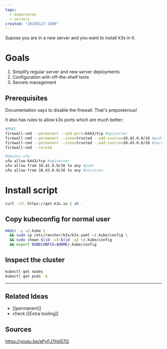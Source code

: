 ```yaml
---
tags:
  - kubernetes
  - servers
created: "20250127-1500"
---
```


Supose you are in a new server and you want to install k3s in it.

# Goals

1. Simplify regular server and new server deployments
2. Configuration with off-the-shelf tools
3. Secrets management

## Prerequisites

Documentation says to disable the firewall. That's preposterous!

It also has rules to allow k3s ports which are much better:

```bash
#RHEL
firewall-cmd --permanent --add-port=6443/tcp #apiserver
firewall-cmd --permanent --zone=trusted --add-source=10.42.0.0/16 #pods
firewall-cmd --permanent --zone=trusted --add-source=10.43.0.0/16 #services
firewall-cmd --reload

#Ubuntu ufw
ufw allow 6443/tcp #apiserver
ufw allow from 10.42.0.0/16 to any #pods
ufw allow from 10.43.0.0/16 to any #services
```

# Install script

``` bash
curl -sfL https://get.k3s.io | sh -
```

## Copy kubeconfig for normal user

```bash
mkdir -p ~/.kube \
  && sudo cp /etc/rancher/k3s/k3s.yaml ~/.kube/config \
  && sudo chown $(id -u):$(id -g) ~/.kube/config
  && export KUBECONFIG=$HOME/.kube/config
```

## Inspect the cluster

```bash
kubectl get nodes
kubectl get pods -A
```


---
## Related Ideas
* [[permanent]]
* check [[Extra tooling]]


## Sources

https://youtu.be/ePyFJ7Hd57Q

